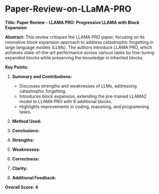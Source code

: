 # Paper-Review-on-LLaMA-PRO

**Title: Paper Review - LLAMA PRO: Progressive LLAMA with Block Expansion**

**Abstract:**
This review critiques the LLAMA PRO paper, focusing on its innovative block expansion approach to address catastrophic forgetting in large language models (LLMs). The authors introduce LLAMA PRO, which achieves state-of-the-art performance across various tasks by fine-tuning expanded blocks while preserving the knowledge in inherited blocks.

**Key Points:**
1. **Summary and Contributions:**
   - Discusses strengths and weaknesses of LLMs, addressing catastrophic forgetting.
   - Introduces block expansion, extending the pre-trained LLAMA2 model to LLAMA PRO with 8 additional blocks.
   - Highlights improvements in coding, reasoning, and programming tasks.

2. **Method Used:**

3. **Conclusions:**

4. **Strengths:**

5. **Weaknesses:**

6. **Correctness:**

7. **Clarity:**

8. **Additional Feedback:**

**Overall Score: 4**
